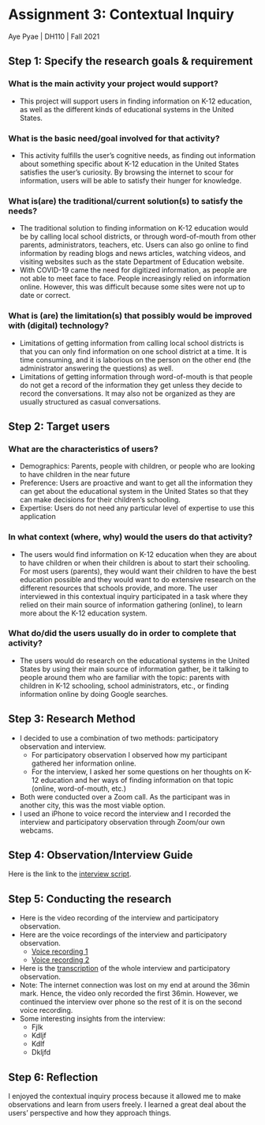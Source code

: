 # Assignment 3: Contextual Inquiry
Aye Pyae | DH110 | Fall 2021

## Step 1: Specify the research goals & requirement
### What is the main activity your project would support?
- This project will support users in finding information on K-12 education, as well as the different kinds of educational systems in the United States.
### What is the basic need/goal involved for that activity?
- This activity fulfills the user’s cognitive needs, as finding out information about something specific about K-12 education in the United States satisfies the user’s curiosity. By browsing the internet to scour for information, users will be able to satisfy their hunger for knowledge.
### What is(are) the traditional/current solution(s) to satisfy the needs?
- The traditional solution to finding information on K-12 education would be by calling local school districts, or through word-of-mouth from other parents, administrators, teachers, etc. Users can also go online to find information by reading blogs and news articles, watching videos, and visiting websites such as the state Department of Education website.
- With COVID-19 came the need for digitized information, as people are not able to meet face to face. People increasingly relied on information online. However, this was difficult because some sites were not up to date or correct.
### What is (are) the limitation(s) that possibly would be improved with (digital) technology?
- Limitations of getting information from calling local school districts is that you can only find information on one school district at a time. It is time consuming, and it is laborious on the person on the other end (the administrator answering the questions) as well.
- Limitations of getting information through word-of-mouth is that people do not get a record of the information they get unless they decide to record the conversations. It may also not be organized as they are usually structured as casual conversations.
## Step 2: Target users
### What are the characteristics of users?
- Demographics: Parents, people with children, or people who are looking to have children in the near future
- Preference: Users are proactive and want to get all the information they can get about the educational system in the United States so that they can make decisions for their children’s schooling.
- Expertise: Users do not need any particular level of expertise to use this application

### In what context (where, why) would the users do that activity?
- The users would find information on K-12 education when they are about to have children or when their children is about to start their schooling. For most users (parents), they would want their children to have the best education possible and they would want to do extensive research on the different resources that schools provide, and more. The user interviewed in this contextual inquiry participated in a task where they relied on their main source of information gathering (online), to learn more about the K-12 education system.

### What do/did the users usually do in order to complete that activity?
- The users would do research on the educational systems in the United States by using their main source of information gather, be it talking to people around them who are familiar with the topic: parents with children in K-12 schooling, school administrators, etc., or finding information online by doing Google searches.

## Step 3: Research Method
- I decided to use a combination of two methods: participatory observation and interview.
  - For participatory observation I observed how my participant gathered her information online.
  - For the interview, I asked her some questions on her thoughts on K-12 education and her ways of finding information on that topic (online, word-of-mouth, etc.)
- Both were conducted over a Zoom call. As the participant was in another city, this was the most viable option. 
- I used an iPhone to voice record the interview and I recorded the interview and participatory observation through Zoom/our own webcams. 

## Step 4: Observation/Interview Guide
Here is the link to the [interview script](https://docs.google.com/document/d/1oC7TAU09VqXrl-MQfNMtIcmsC6M_q7Pm_NolguWY1ss/edit?usp=sharing).

## Step 5: Conducting the research
- Here is the video recording of the interview and participatory observation.
- Here are the voice recordings of the interview and participatory observation.
  - [Voice recording 1](https://drive.google.com/file/d/1mH9n8P2s21Ad2BeqbLjELg2bO3nI432w/view?usp=sharing)
  - [Voice recording 2](https://drive.google.com/file/d/1xgcTc9kldAFaJ3q_79eOsDA5uYddROWC/view?usp=sharing)
- Here is the [transcription](https://docs.google.com/document/d/1sZImq9LjfQ94yjthOUOMOAFBq3M4w4eNNZeGSNLS0cY/edit?usp=sharing) of the whole interview and participatory observation.
- Note: The internet connection was lost on my end at around the 36min mark. Hence, the video only recorded the first 36min. However, we continued the interview over phone so the rest of it is on the second voice recording.
- Some interesting insights from the interview:
  - Fjlk
  - Kdljf
  - Kdlf
  - Dkljfd

## Step 6: Reflection
I enjoyed the contextual inquiry process because it allowed me to make observations and learn from users freely. I learned a great deal about the users’ perspective and how they approach things. 




